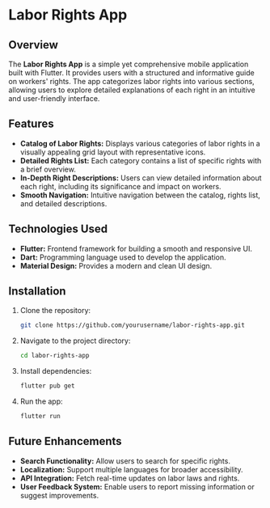 # Labor Rights App

## Overview
The **Labor Rights App** is a simple yet comprehensive mobile application built with Flutter. It provides users with a structured and informative guide on workers' rights. The app categorizes labor rights into various sections, allowing users to explore detailed explanations of each right in an intuitive and user-friendly interface.

## Features
- **Catalog of Labor Rights:** Displays various categories of labor rights in a visually appealing grid layout with representative icons.
- **Detailed Rights List:** Each category contains a list of specific rights with a brief overview.
- **In-Depth Right Descriptions:** Users can view detailed information about each right, including its significance and impact on workers.
- **Smooth Navigation:** Intuitive navigation between the catalog, rights list, and detailed descriptions.

## Technologies Used
- **Flutter:** Frontend framework for building a smooth and responsive UI.
- **Dart:** Programming language used to develop the application.
- **Material Design:** Provides a modern and clean UI design.

## Installation
1. Clone the repository:
   ```sh
   git clone https://github.com/yourusername/labor-rights-app.git
   ```
2. Navigate to the project directory:
   ```sh
   cd labor-rights-app
   ```
3. Install dependencies:
   ```sh
   flutter pub get
   ```
4. Run the app:
   ```sh
   flutter run
   ```

## Future Enhancements
- **Search Functionality:** Allow users to search for specific rights.
- **Localization:** Support multiple languages for broader accessibility.
- **API Integration:** Fetch real-time updates on labor laws and rights.
- **User Feedback System:** Enable users to report missing information or suggest improvements.

